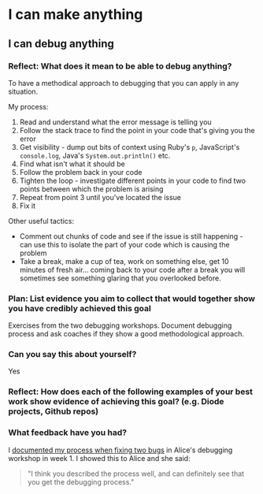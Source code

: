 # I can make anything
## I can debug anything

### Reflect: What does it mean to be able to debug anything?

To have a methodical approach to debugging that you can apply in any situation.

My process:
1. Read and understand what the error message is telling you
2. Follow the stack trace to find the point in your code that's giving you the error
3. Get visibility - dump out bits of context using Ruby's `p`, JavaScript's `console.log`, Java's `System.out.println()` etc.
4. Find what isn't what it should be
5. Follow the problem back in your code
6. Tighten the loop - investigate different points in your code to find two points between which the problem is arising
7. Repeat from point 3 until you've located the issue
8. Fix it

Other useful tactics:
- Comment out chunks of code and see if the issue is still happening - can use this to isolate the part of your code which is causing the problem
- Take a break, make a cup of tea, work on something else, get 10 minutes of fresh air... coming back to your code after a break you will sometimes see something glaring that you overlooked before.

### Plan: List evidence you aim to collect that would together show you have credibly achieved this goal

Exercises from the two debugging workshops. Document debugging process and ask coaches if they show a good methodological approach. 

### Can you say this about yourself?

Yes

### Reflect: How does each of the following examples of your best work show evidence of achieving this goal? (e.g. Diode projects, Github repos)

### What feedback have you had?

I [documented my process when fixing two bugs](https://github.com/Hives/makers-notes/blob/master/week-1/workshops/debugging-workshop.md#3-apply-the-process) in Alice's debugging workshop in week 1. I showed this to Alice and she said:

> "I think you described the process well, and can definitely see that you get the debugging process."